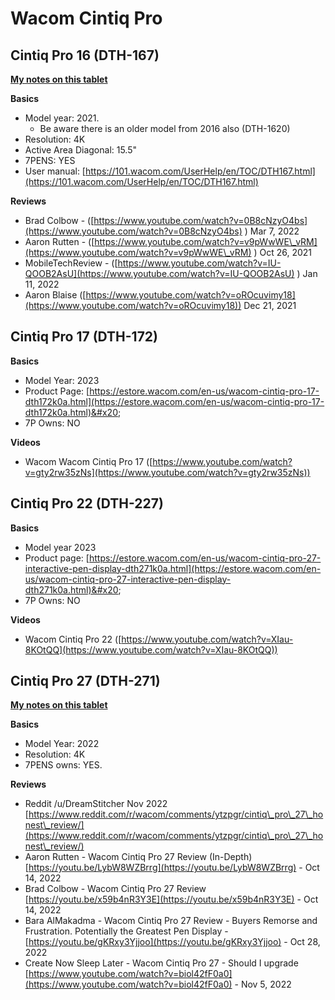 # Wacom Cintiq Pro

## Cintiq Pro 16 (DTH-167)&#x20;

[**My notes on this tablet**](wacom-cintiq-pro-16-dth-167/7p-notes-wacom-cintiq-pro-16-dth-167.md)

**Basics**

* Model year: 2021.&#x20;
  * Be aware there is an older model from 2016 also (DTH-1620)
* Resolution: 4K
* Active Area Diagonal: 15.5"
* 7PENS: YES
* User manual: [https://101.wacom.com/UserHelp/en/TOC/DTH167.html](https://101.wacom.com/UserHelp/en/TOC/DTH167.html) &#x20;

**Reviews**

* Brad Colbow - ([https://www.youtube.com/watch?v=0B8cNzyO4bs](https://www.youtube.com/watch?v=0B8cNzyO4bs) ) Mar 7, 2022
* Aaron Rutten - ([https://www.youtube.com/watch?v=v9pWwWE\_vRM](https://www.youtube.com/watch?v=v9pWwWE\_vRM) ) Oct 26, 2021
* MobileTechReview - ([https://www.youtube.com/watch?v=IU-QOOB2AsU](https://www.youtube.com/watch?v=IU-QOOB2AsU) ) Jan 11, 2022
* Aaron Blaise ([https://www.youtube.com/watch?v=oROcuvimy18](https://www.youtube.com/watch?v=oROcuvimy18)) Dec 21, 2021

## Cintiq Pro 17 (DTH-172)

**Basics**

* Model Year: 2023
* Product Page: [https://estore.wacom.com/en-us/wacom-cintiq-pro-17-dth172k0a.html](https://estore.wacom.com/en-us/wacom-cintiq-pro-17-dth172k0a.html)&#x20;
* 7P Owns: NO

**Videos**

* Wacom Wacom Cintiq Pro 17 ([https://www.youtube.com/watch?v=gty2rw35zNs](https://www.youtube.com/watch?v=gty2rw35zNs))

## Cintiq Pro 22 (DTH-227)

**Basics**

* Model year 2023
* Product page: [https://estore.wacom.com/en-us/wacom-cintiq-pro-27-interactive-pen-display-dth271k0a.html](https://estore.wacom.com/en-us/wacom-cintiq-pro-27-interactive-pen-display-dth271k0a.html)&#x20;
* 7P Owns: NO

**Videos**

* Wacom Cintiq Pro 22 ([https://www.youtube.com/watch?v=XIau-8KOtQQ](https://www.youtube.com/watch?v=XIau-8KOtQQ))

## Cintiq Pro 27 (DTH-271)

[**My notes on this tablet**](wacom-cintiq-pro-27-dth-271/7p-notes-wacom-dth271.md)

**Basics**

* Model Year: 2022
* Resolution: 4K
* 7PENS owns: YES.

**Reviews**

* Reddit /u/DreamStitcher Nov 2022 [https://www.reddit.com/r/wacom/comments/ytzpgr/cintiq\_pro\_27\_honest\_review/](https://www.reddit.com/r/wacom/comments/ytzpgr/cintiq\_pro\_27\_honest\_review/)
* Aaron Rutten - Wacom Cintiq Pro 27 Review (In-Depth) [https://youtu.be/LybW8WZBrrg](https://youtu.be/LybW8WZBrrg) - Oct 14, 2022
* Brad Colbow - Wacom Cintiq Pro 27 Review  [https://youtu.be/x59b4nR3Y3E](https://youtu.be/x59b4nR3Y3E) - Oct 14, 2022
* Bara AlMakadma - Wacom Cintiq Pro 27 Review - Buyers Remorse and Frustration. Potentially the Greatest Pen Display - [https://youtu.be/gKRxy3Yjjoo](https://youtu.be/gKRxy3Yjjoo) - Oct 28, 2022
* Create Now Sleep Later - Wacom Cintiq Pro 27 - Should I upgrade [https://www.youtube.com/watch?v=biol42fF0a0](https://www.youtube.com/watch?v=biol42fF0a0) - Nov 5, 2022
